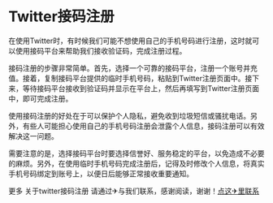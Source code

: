 # Twitter接码注册

在使用Twitter时，有时候我们可能不想使用自己的手机号码进行注册，这时就可以使用接码平台来帮助我们接收验证码，完成注册过程。

接码注册的步骤非常简单。首先，选择一个可靠的接码平台，注册一个账号并充值。接着，复制接码平台提供的临时手机号码，粘贴到Twitter注册页面中。接下来，等待接码平台接收到验证码并显示在平台上，然后再填写到Twitter注册页面中，即可完成注册。

使用接码注册的好处在于可以保护个人隐私，避免收到垃圾短信或骚扰电话。另外，有些人可能担心使用自己的手机号码注册会泄露个人信息，接码注册可以有效解决这一问题。

需要注意的是，选择接码平台时要选择信誉好、服务稳定的平台，以免造成不必要的麻烦。另外，在使用临时手机号码完成注册后，记得及时修改个人信息，将真实手机号码绑定到账号上，以便日后能够正常接收重要通知。

更多 关于twitter接码注册 请通过✈与我们联系，感谢阅读，谢谢！[点这✈里联系](https://lm.k02.cc)